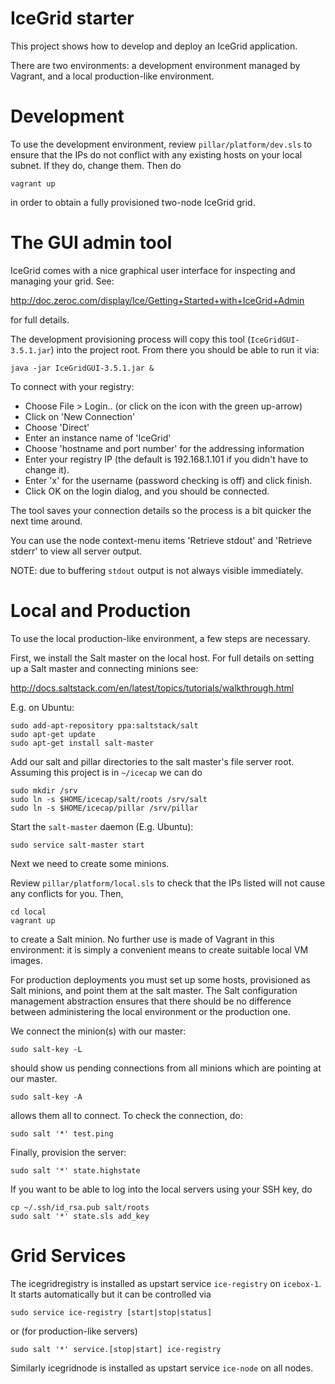 IceGrid starter
===============

This project shows how to develop and deploy an IceGrid application.

There are two environments: a development environment managed by
Vagrant, and a local production-like environment.

Development
===========

To use the development environment, review `pillar/platform/dev.sls` to
ensure that the IPs do not conflict with any existing hosts on your
local subnet. If they do, change them. Then do

    vagrant up

in order to obtain a fully provisioned two-node IceGrid grid.

The GUI admin tool
==================

IceGrid comes with a nice graphical user interface for inspecting and
managing your grid. See:

  http://doc.zeroc.com/display/Ice/Getting+Started+with+IceGrid+Admin

for full details.

The development provisioning process will copy this tool
(`IceGridGUI-3.5.1.jar`) into the project root. From there you should be able to run it via:

    java -jar IceGridGUI-3.5.1.jar &

To connect with your registry:

 * Choose File > Login.. (or click on the icon with the green up-arrow)
 * Click on 'New Connection'
 * Choose 'Direct'
 * Enter an instance name of 'IceGrid'
 * Choose 'hostname and port number' for the addressing information
 * Enter your registry IP (the default is 192.168.1.101 if you didn't 
   have to change it).
 * Enter 'x' for the username (password checking is off) and click finish.
 * Click OK on the login dialog, and you should be connected.

The tool saves your connection details so the process is a bit quicker
the next time around.

You can use the node context-menu items 'Retrieve stdout' and
'Retrieve stderr' to view all server output.

NOTE: due to buffering `stdout` output is not always visible immediately.

Local and Production
====================

To use the local production-like environment, a few steps are
necessary.

First, we install the Salt master on the local host. For full details
on setting up a Salt master and connecting minions see:

  http://docs.saltstack.com/en/latest/topics/tutorials/walkthrough.html

E.g. on Ubuntu:

    sudo add-apt-repository ppa:saltstack/salt
    sudo apt-get update
    sudo apt-get install salt-master

Add our salt and pillar directories to the salt master's file
server root. Assuming this project is in `~/icecap` we can do

    sudo mkdir /srv
    sudo ln -s $HOME/icecap/salt/roots /srv/salt
    sudo ln -s $HOME/icecap/pillar /srv/pillar

Start the `salt-master` daemon (E.g. Ubuntu):

    sudo service salt-master start

Next we need to create some minions.

Review `pillar/platform/local.sls` to check that the IPs listed will
not cause any conflicts for you. Then,

    cd local
    vagrant up

to create a Salt minion. No further use is made of Vagrant in this
environment: it is simply a convenient means to create suitable local
VM images. 

For production deployments you must set up some hosts, provisioned as
Salt minions, and point them at the salt master. The Salt
configuration management abstraction ensures that there should be no
difference between administering the local environment or the
production one.

We connect the minion(s) with our master:

    sudo salt-key -L

should show us pending connections from all minions which are pointing
at our master.

    sudo salt-key -A

allows them all to connect. To check the connection, do:

    sudo salt '*' test.ping

Finally, provision the server:

    sudo salt '*' state.highstate

If you want to be able to log into the local servers using your SSH
key, do

    cp ~/.ssh/id_rsa.pub salt/roots
    sudo salt '*' state.sls add_key

Grid Services
=============

The icegridregistry is installed as upstart service `ice-registry` on
`icebox-1`. It starts automatically but it can be controlled via

    sudo service ice-registry [start|stop|status]

or (for production-like servers)

    sudo salt '*' service.[stop|start] ice-registry

Similarly icegridnode is installed as upstart service `ice-node` on all
nodes.

